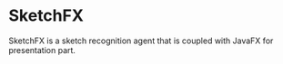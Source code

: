 SketchFX
========

SketchFX is a sketch recognition agent that is coupled with JavaFX for presentation part.
